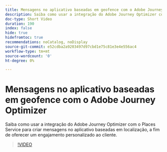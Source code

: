 ```yaml
---
title: Mensagens no aplicativo baseadas em geofence com o Adobe Journey Optimizer
description: Saiba como usar a integração do Adobe Journey Optimizer com o Places Service para criar mensagens no aplicativo baseadas em localização, a fim de oferecer um engajamento personalizado ao cliente.
doc-type: Short Video
duration: 190
index: false
hide: true
hidefromtoc: true
recommendations: noCatalog, noDisplay
source-git-commit: e52cdba2a9203497d97cbd1e75c81e3e4e556ac4
workflow-type: tm+mt
source-wordcount: '0'
ht-degree: 0%

---
```



# Mensagens no aplicativo baseadas em geofence com o Adobe Journey Optimizer

Saiba como usar a integração do Adobe Journey Optimizer com o Places Service para criar mensagens no aplicativo baseadas em localização, a fim de oferecer um engajamento personalizado ao cliente.

<!-- 72_S522_3442522_189_geofencebased-inapp-messaging-with-adobe-journey-optimizer -->
>[!VIDEO](https://video.tv.adobe.com/v/3460413/?learn=on&enablevpops=true&captions=por_br)
